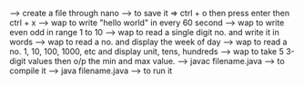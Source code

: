 --> create a file through nano
--> to save it => ctrl + o then press enter then ctrl + x
--> wap to write "hello world" in every 60 second
--> wap to write even odd in range 1 to 10
--> wap to read a single digit no. and write it in words 
--> wap to read a no. and display the week of day
--> wap to read a no. 1, 10, 100, 1000, etc and display unit, tens, hundreds
--> wap to take 5 3-digit values then o/p the min and max value.
--> javac filename.java --> to compile it
--> java filename.java --> to run it


